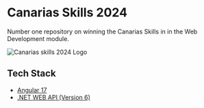 # Canarias Skills 2024

Number one repository on winning the Canarias Skills in in the Web Development module.

![Canarias skills 2024 Logo](https://canariasskills.com/wp-content/uploads/2024/02/BANNER-HOME-MIN@2x.png)

## Tech Stack

- [Angular 17](https://angular.dev/)
- [.NET WEB API (Version 6)](https://dotnet.microsoft.com/en-us/apps/aspnet/apis)
